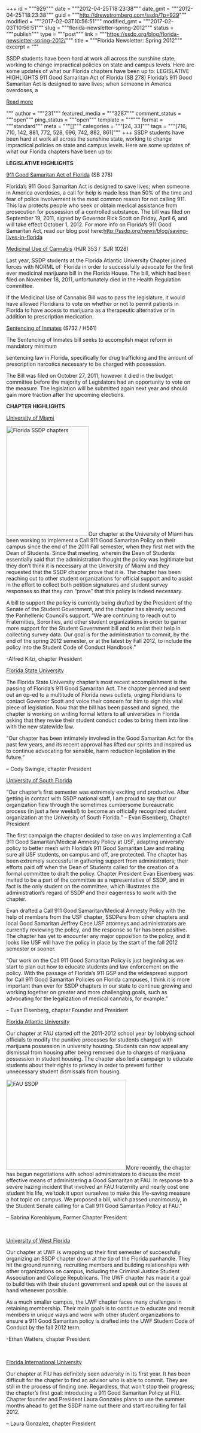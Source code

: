+++
id = """929"""
date = """2012-04-25T18:23:38"""
date_gmt = """2012-04-25T18:23:38"""
guid = """http://drewstromberg.com/ssdp/?p=929"""
modified = """2017-02-03T10:56:51"""
modified_gmt = """2017-02-03T10:56:51"""
slug = """florida-newsletter-spring-2012"""
status = """publish"""
type = """post"""
link = """https://ssdp.org/blog/florida-newsletter-spring-2012/"""
title = """Florida Newsletter: Spring 2012"""
excerpt = """<p>SSDP students have been hard at work all across the sunshine state, working to change impractical policies on state and campus levels. Here are some updates of what our Florida chapters have been up to: LEGISLATIVE HIGHLIGHTS 911 Good Samaritan Act of Florida (SB 278) Florida’s 911 Good Samaritan Act is designed to save lives; when someone in America overdoses, a</p>
<div class="h10"></div>
<p><a class="more-link2 flat" href="https://ssdp.org/blog/florida-newsletter-spring-2012/">Read more</a></p>
"""
author = """231"""
featured_media = """3287"""
comment_status = """open"""
ping_status = """open"""
template = """"""
format = """standard"""
meta = """[]"""
categories = """[24, 33]"""
tags = """[716, 710, 142, 881, 772, 528, 696, 742, 882, 861]"""
+++
SSDP students have been hard at work all across the sunshine state, working to change impractical policies on state and campus levels. Here are some updates of what our Florida chapters have been up to:



<strong>LEGISLATIVE HIGHLIGHTS</strong>



<a title="Florida's 911 Good Samaritan Policy" href="http://www.senate.gov/Session/Bill/2012/0278" target="_blank">911 Good Samaritan Act of Florida</a> (SB 278)



Florida’s 911 Good Samaritan Act is designed to save lives; when someone in America overdoses, a call for help is made less than 50% of the time and fear of police involvement is the most common reason for not calling 911. This law protects people who seek or obtain medical assistance from prosecution for possession of a controlled substance. The bill was filed on September 19, 2011, signed by Governor Rick Scott on Friday, April 6, and will take effect October 1, 2012. For more info on Florida’s 911 Good Samaritan Act, read our blog post here:<a href="http://ssdp.org/news/blog/saving-lives-in-florida">http://ssdp.org/news/blog/saving-lives-in-florida</a>



<a title="Florida Medicinal Use of Cannabis" href="http://www.senate.gov/Session/Bill/2012/1028" target="_blank">Medicinal Use of Cannabis</a> (HJR 353 /  SJR 1028)

Last year, SSDP students at the Florida Atlantic University Chapter joined forces with NORML of  Florida in order to successfully advocate for the first ever medicinal marijuana bill in the Florida House. The bill, which had been filed on November 18, 2011, unfortunately died in the Health Regulation committee.



If the Medicinal Use of Cannabis Bill was to pass the legislature, it would have allowed Floridians to vote on whether or not to permit patients in Florida to have access to marijuana as a therapeutic alternative or in addition to prescription medication.



<a title="Florida Sentencing of Inmates Bill" href="http://www.senate.gov/Session/Bill/2012/0732" target="_blank">Sentencing of Inmates</a> (S732 / H561)

The Sentencing of Inmates bill seeks to accomplish major reform in mandatory minimum

sentencing law in Florida, specifically for drug trafficking and the amount of prescription narcotics necessary to be charged with possession.



The Bill was filed on October 27, 2011, however it died in the budget committee before the majority of Legislators had an opportunity to vote on the measure. The legislation will be submitted again next year and should gain more traction after the upcoming elections.



<strong>CHAPTER HIGHLIGHTS

</strong>



<a title="University of Miami SSDP" href="http://ssdp.org/chapters/southern/florida/miami" target="_blank">University of Miami</a>

<img class="alignright" title="Florida SSDP chapters" src="http://ssdp.org/assets/images/blog/2012/April/fau-fiu.jpg" alt="Florida SSDP chapters" width="220" height="293" />Our chapter at the University of Miami has been working to implement a Call 911 Good Samaritan Policy on their campus since the end of the 2011 Fall semester, when they first met with the Dean of Students. Since that meeting, wherein the Dean of Students essentially said that the administration thought the policy was legitimate but they don&#8217;t think it is necessary at the University of Miami and they requested that the SSDP chapter prove that it is. The chapter has been reaching out to other student organizations for official support and to assist in the effort to collect both petition signatures and student survey responses so that they can &#8220;prove&#8221; that this policy is indeed necessary.



A bill to support the policy is currently being drafted by the President of the Senate of the Student Government, and the chapter has already secured the Panhellenic Council’s support. &#8220;We are continuing to reach out to Fraternities, Sororities, and other student organizations in order to garner more support for the Student Government bill and to enlist their help in collecting survey data. Our goal is for the administration to commit, by the end of the spring 2012 semester, or at the latest by Fall 2012, to include the policy into the Student Code of Conduct Handbook.&#8221;



-Alfred Kilzi, chapter President



<a title="Florida State University SSDP" href="http://ssdp.org/chapters/southern/florida/fsu" target="_blank">Florida State University</a>

The Florida State University chapter’s most recent accomplishment is the passing of Florida’s 911 Good Samaritan Act. The chapter penned and sent out an op-ed to a multitude of Florida news outlets, urging Floridians to contact Governor Scott and voice their concern for him to sign this vital piece of legislation. Now that the bill has been passed and signed, the chapter is working on writing formal letters to all universities in Florida asking that they revise their student conduct codes to bring them into line with the new statewide law.



“Our chapter has been intimately involved in the Good Samaritan Act for the past few years, and its recent approval has lifted our spirits and inspired us to continue advocating for sensible, harm reduction legislation in the future.”



&#8211; Cody Swingle, chapter President



<a title="University of South Florida SSDP" href="http://ssdp.org/chapters/southern/florida/university-of-south-florida" target="_blank">University of South Florida</a>

“Our chapter’s first semester was extremely exciting and productive. After getting in contact with SSDP national staff, I am proud to say that our organization flew through the sometimes cumbersome bureaucratic process (in just a few weeks!) to become an officially recognized student organization at the University of South Florida.” &#8211; Evan Eisenberg, Chapter President



The first campaign the chapter decided to take on was implementing a Call 911 Good Samaritan/Medical Amnesty Policy at USF, adapting university policy to better mesh with Florida’s 911 Good Samaritan Law and making sure all USF students, on campus and off, are protected. The chapter has been extremely successful in gathering support from administrators; their efforts paid off when the Dean of Students called for the creation of a formal committee to draft the policy. Chapter President Evan Eisenberg was invited to be a part of the committee as a representative of SSDP, and in fact is the only student on the committee, which illustrates the administration’s regard of SSDP and their eagerness to work with the chapter.



Evan drafted a Call 911 Good Samaritan/Medical Amnesty Policy with the help of members from the USF chapter, SSDPers from other chapters and local Good Samaritan Jeffrey Cece.USF attorneys and administrators are currently reviewing the policy, and the response so far has been positive. The chapter has yet to encounter any major opposition to the policy, and it looks like USF will have the policy in place by the start of the fall 2012 semester or sooner.



“Our work on the Call 911 Good Samaritan Policy is just beginning as we start to plan out how to educate students and law enforcement on the policy. With the passage of Florida’s 911 GSP and the widespread support for Call 911 Good Samaritan Policies on Florida campuses, I think it is more important than ever for SSDP chapters in our state to continue growing and working together on greater and more challenging goals, such as advocating for the legalization of medical cannabis, for example.”



&#8211; Evan Eisenberg, chapter Founder and President



<a title="Florida Atlantic University SSDP" href="http://ssdp.org/chapters/southern/florida/florida-atlantic-university" target="_blank">Florida Atlantic University</a><a title="Florida Atlantic University SSDP" href="http://ssdp.org/chapters/southern/florida/florida-atlantic-university" target="_blank">

</a>Our chapter at FAU started off the 2011-2012 school year by lobbying school officials to modify the punitive processes for students charged with marijuana possession in university housing. Students can now appeal any dismissal from housing after being removed due to charges of marijuana possession in student housing. The chapter also led a campaign to educate students about their rights to privacy in order to prevent further unnecessary student dismissals from housing.



<img class="alignleft" title="FAU SSDP" src="http://ssdp.org/assets/images/blog/2012/April/fau.jpg" alt="FAU SSDP" width="320" height="240" />More recently, the chapter has begun negotiations with school administrators to discuss the most effective means of administering a Good Samaritan at FAU. In response to a severe hazing incident that involved an FAU fraternity and nearly cost one student his life, we took it upon ourselves to make this life-saving measure a hot topic on campus. We proposed a bill, which passed unanimously, in the Student Senate calling for a Call 911 Good Samaritan Policy at FAU.”



&#8211; Sabrina Korenblyum, Former Chapter President



&nbsp;



<a title="University of West Florida SSDP" href="http://ssdp.org/chapters/southern/florida/uwf" target="_blank">University of West Florida</a>

Our chapter at UWF is wrapping up their first semester of successfully organizing an SSDP chapter down at the tip of the Florida panhandle. They hit the ground running, recruiting members and building relationships with other organizations on campus, including the Criminal Justice Student Association and College Republicans. The UWF chapter has made it a goal to build ties with their student government and speak out on the issues at hand whenever possible.



As a much smaller campus, the UWF chapter faces many challenges in retaining membership. Their main goals is to continue to educate and recruit members in unique ways and work with other student organizations to ensure a 911 Good Samaritan policy is drafted into the UWF Student Code of Conduct by the fall 2012 term.



-Ethan Watters, chapter President



&nbsp;



<a title="Florida International University SSDP" href="http://ssdp.org/chapters/southern/florida/fiu" target="_blank">Florida International University</a>

Our chapter at FIU has definitely seen adversity in its first year. It has been difficult for the chapter to find an advisor who is able to commit. They are still in the process of finding one. Regardless, that won&#8217;t stop their progress; the chapter&#8217;s first goal: introducing a 911 Good Samaritan Policy at FIU. Chapter founder and President Laura Gonzales plans to use the summer months ahead to get the SSDP name out there and start recruiting for fall 2012.



&#8211; Laura Gonzalez, chapter President
